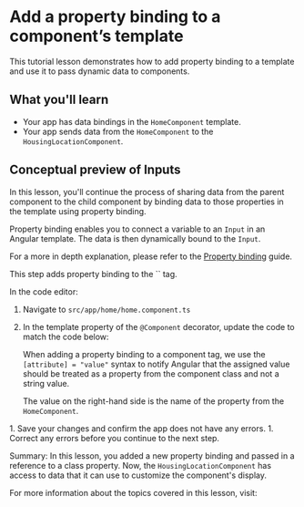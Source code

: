 # Add a property binding to a component’s template

This tutorial lesson demonstrates how to add property binding to a template and use it to pass dynamic data to components.

<docs-video src="https://www.youtube.com/embed/eM3zi_n7lNs?si=AsiczpWnMz5HhJqB&amp;start=599"/>

## What you'll learn

* Your app has data bindings in the `HomeComponent` template.
* Your app sends data from the `HomeComponent` to the `HousingLocationComponent`.

## Conceptual preview of Inputs

In this lesson, you'll continue the process of sharing data from the parent component to the child component by binding data to those properties in the template using property binding.

Property binding enables you to connect a variable to an `Input` in an Angular template. The data is then dynamically bound to the `Input`.

For a more in depth explanation, please refer to the [Property binding](guide/templates/property-binding) guide.

<docs-workflow>

<docs-step title="Update the `HomeComponent` template">
This step adds property binding to the `<app-housing-location>` tag.

In the code editor:

1. Navigate to `src/app/home/home.component.ts`
1. In the template property of the `@Component` decorator, update the code to match the code below:
    <docs-code header="Add housingLocation property binding" path="adev/src/content/tutorials/first-app/steps/07-dynamic-template-values/src/app/home/home.component.ts" visibleLines="[17,19]"/>

    When adding a property binding to a component tag, we use the `[attribute] = "value"` syntax to notify Angular that the assigned value should be treated as a property from the component class and not a string value.

    The value on the right-hand side is the name of the property from the `HomeComponent`.
</docs-step>

<docs-step title="Confirm the code still works">
1.  Save your changes and confirm the app does not have any errors.
1.  Correct any errors before you continue to the next step.
</docs-step>

</docs-workflow>

Summary: In this lesson, you added a new property binding and passed in a reference to a class property. Now, the `HousingLocationComponent` has access to data that it can use to customize the component's display.

For more information about the topics covered in this lesson, visit:

<docs-pill-row>
  <docs-pill href="/guide/templates/property-binding" title="Property binding"/>
</docs-pill-row>
